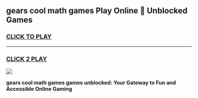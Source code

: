 
## gears cool math games Play Online 👋 Unblocked Games
<h3>
<a href="https://news.freeplayer.one?title=gears_cool_math_games&ref=17CMG">CLICK TO PLAY</a></h3>
<hr>

<h3>
<a href="https://news.freeplayer.one?title=gears_cool_math_games&ref=17CMG">CLICK 2 PLAY</a>
  
</h3>

<a href="https://news.freeplayer.one?title=gears_cool_math_games&ref=17CMG/"><img src="https://clearcache.store/games.png"></a>


**gears cool math games games unblocked: Your Gateway to Fun and Accessible Online Gaming**
